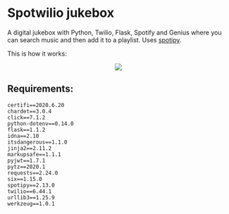 # Spotwilio jukebox

A digital jukebox with Python, Twilio, Flask, Spotify and Genius where you can search music and then add it to a playlist. Uses <a target="_blank" href="https://github.com/plamere/spotipy">spotipy</a>.

This is how it works:

<p align="center">
  <img src=".github/images/IMG-0459.gif">
</p>

## Requirements:

```
certifi==2020.6.20
chardet==3.0.4
click==7.1.2
python-dotenv==0.14.0
flask==1.1.2
idna==2.10
itsdangerous==1.1.0
jinja2==2.11.2
markupsafe==1.1.1
pyjwt==1.7.1
pytz==2020.1
requests==2.24.0
six==1.15.0
spotipy==2.13.0
twilio==6.44.1
urllib3==1.25.9
werkzeug==1.0.1
```
